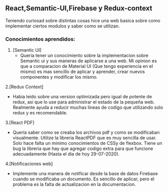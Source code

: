 ## React,Semantic-UI,Firebase y Redux-context

Teniendo curiosad sobre distintas cosas hice una web basica sobre como implementar ciertos modulos y saber como se utilizan.
### Conocimientos aprendidos:

1. [Semantic UI]
   - Queria tener un conocimiento sobre la implementacion sobre Semantic ui y sus maneras de aplicarse a una web. Mi opinion es que a comparacion de Material UI (Que tengo experiencia en el mismo) es mas sencillo de aplicar y aprender, crear nuevos componentes y modificar los mismo.

2.[Redux Context]
   - Habia leido sobre una version optimizada pero igual de potente de redux, asi que lo use para administrar el estado de la pequeña web. Realmente ayuda a reducir muchas lineas de codigo que utilizando solo redux y es recomendable.

3.[React PDF]
   - Quería saber como se creaba los archivos pdf y como se modificaban visualmente. Utilize la libreria ReactPDF que es muy sencilla de usar. Solo hace falta un mínimo conocimientos de CSSy de flexbox. Tiene un bug la libreria que hay que agregar codigo extra para que funcione adecuadamente (Hasta el dia de hoy 29-07-2020).

4.[Notificaciones web]
   - Implemente una manera de notificar desde la base de datos Firebase cuando se modificaba un documento. Es sencillo de aplicar, pero el problema es la falta de actualizacion en la documentacion.

